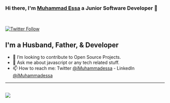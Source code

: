 ### Hi there, I'm [Muhammad Essa][website] a Junior Software Developer 👋

<br />

[![Twitter Follow](https://img.shields.io/twitter/follow/iMuhammadessa?color=1DA1F2&logo=twitter&style=for-the-badge)](https://twitter.com/intent/follow?original_referer=https%3A%2F%2Fgithub.com%2FcodeSTACKr&screen_name=imuhammadessa)

## I'm a Husband, Father, & Developer

- 👯 I’m looking to contribute to Open Source Projects.
- 💬 Ask me about javascript or any tech related stuff.
- 📫 How to reach me: Twitter [@iMuhammadessa](https://twitter.com/imuhammadessa) - LinkedIn [@iMuhammadessa](https://www.linkedin.com/in/imuhammadessa/)
___
<br>

 <img src = "https://github-readme-stats.vercel.app/api?username=imuhammadessa&&show_icons=true&title_color=000000&icon_color=bb2acf&text_color=000000&bg_color=ECFF33">


[website]: https://www.muhammadessa.com/
